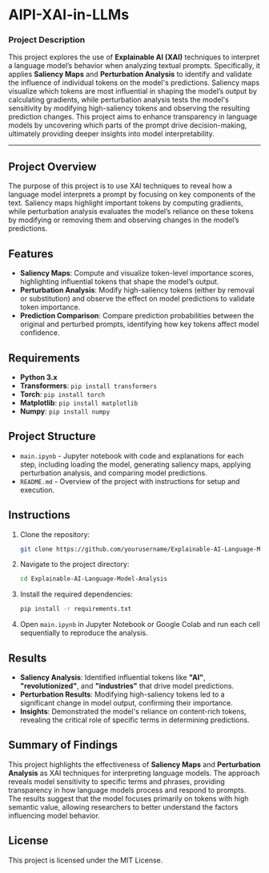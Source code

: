 # AIPI-XAI-in-LLMs
### Project Description

This project explores the use of **Explainable AI (XAI)** techniques to interpret a language model’s behavior when analyzing textual prompts. Specifically, it applies **Saliency Maps** and **Perturbation Analysis** to identify and validate the influence of individual tokens on the model's predictions. Saliency maps visualize which tokens are most influential in shaping the model’s output by calculating gradients, while perturbation analysis tests the model's sensitivity by modifying high-saliency tokens and observing the resulting prediction changes. This project aims to enhance transparency in language models by uncovering which parts of the prompt drive decision-making, ultimately providing deeper insights into model interpretability.

---


## Project Overview

The purpose of this project is to use XAI techniques to reveal how a language model interprets a prompt by focusing on key components of the text. Saliency maps highlight important tokens by computing gradients, while perturbation analysis evaluates the model’s reliance on these tokens by modifying or removing them and observing changes in the model’s predictions.

## Features

- **Saliency Maps**: Compute and visualize token-level importance scores, highlighting influential tokens that shape the model’s output.
- **Perturbation Analysis**: Modify high-saliency tokens (either by removal or substitution) and observe the effect on model predictions to validate token importance.
- **Prediction Comparison**: Compare prediction probabilities between the original and perturbed prompts, identifying how key tokens affect model confidence.
  
## Requirements

- **Python 3.x**
- **Transformers**: `pip install transformers`
- **Torch**: `pip install torch`
- **Matplotlib**: `pip install matplotlib`
- **Numpy**: `pip install numpy`

## Project Structure

- `main.ipynb` - Jupyter notebook with code and explanations for each step, including loading the model, generating saliency maps, applying perturbation analysis, and comparing model predictions.
- `README.md` - Overview of the project with instructions for setup and execution.

## Instructions

1. Clone the repository:
   ```bash
   git clone https://github.com/yourusername/Explainable-AI-Language-Model-Analysis.git
   ```
2. Navigate to the project directory:
   ```bash
   cd Explainable-AI-Language-Model-Analysis
   ```
3. Install the required dependencies:
   ```bash
   pip install -r requirements.txt
   ```
4. Open `main.ipynb` in Jupyter Notebook or Google Colab and run each cell sequentially to reproduce the analysis.

## Results

- **Saliency Analysis**: Identified influential tokens like **"AI"**, **"revolutionized"**, and **"industries"** that drive model predictions.
- **Perturbation Results**: Modifying high-saliency tokens led to a significant change in model output, confirming their importance.
- **Insights**: Demonstrated the model's reliance on content-rich tokens, revealing the critical role of specific terms in determining predictions.

## Summary of Findings

This project highlights the effectiveness of **Saliency Maps** and **Perturbation Analysis** as XAI techniques for interpreting language models. The approach reveals model sensitivity to specific terms and phrases, providing transparency in how language models process and respond to prompts. The results suggest that the model focuses primarily on tokens with high semantic value, allowing researchers to better understand the factors influencing model behavior.

## License

This project is licensed under the MIT License.
